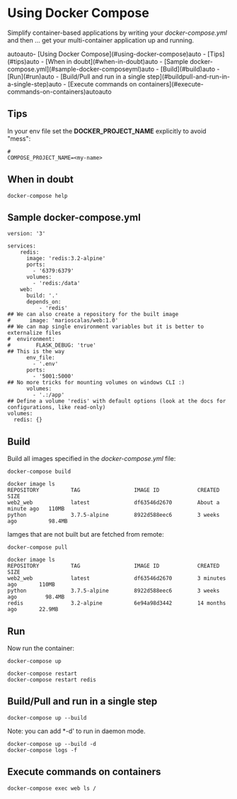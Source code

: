 # Using Docker Compose

Simplify container-based applications by writing your *docker-compose.yml* and then ... get your multi-container application up and running.

<!-- TOC -->autoauto- [Using Docker Compose](#using-docker-compose)auto    - [Tips](#tips)auto    - [When in doubt](#when-in-doubt)auto    - [Sample docker-compose.yml](#sample-docker-composeyml)auto    - [Build](#build)auto    - [Run](#run)auto    - [Build/Pull and run in a single step](#buildpull-and-run-in-a-single-step)auto    - [Execute commands on containers](#execute-commands-on-containers)autoauto<!-- /TOC -->

## Tips

In your env file set the **DOCKER_PROJECT_NAME** explicitly to avoid "mess":

```
# 
COMPOSE_PROJECT_NAME=<my-name>
```

## When in doubt
```
docker-compose help
```

## Sample docker-compose.yml
```
version: '3'

services:
    redis:
      image: 'redis:3.2-alpine'
      ports:
        - '6379:6379'
      volumes:
        - 'redis:/data'    
    web:
      build: '.'
      depends_on:
          - 'redis'
## We can also create a repository for the built image
#      image: 'marioscalas/web:1.0'
## We can map single environment variables but it is better to externalize files
#  environment:
#        FLASK_DEBUG: 'true'
## This is the way
      env_file:
        - '.env'
      ports:
        - '5001:5000'
## No more tricks for mounting volumes on windows CLI :)
      volumes:
        - '.:/app'
## Define a volume 'redis' with default options (look at the docs for configurations, like read-only)
volumes:
  redis: {}
```

## Build

Build all images specified in the *docker-compose.yml* file:
```
docker-compose build

docker image ls
REPOSITORY          TAG                 IMAGE ID            CREATED              SIZE
web2_web            latest              df63546d2670        About a minute ago   110MB
python              3.7.5-alpine        8922d588eec6        3 weeks ago          98.4MB
```

Iamges that are not built but are fetched from remote:

```
docker-compose pull

docker image ls
REPOSITORY          TAG                 IMAGE ID            CREATED             SIZE
web2_web            latest              df63546d2670        3 minutes ago       110MB
python              3.7.5-alpine        8922d588eec6        3 weeks ago         98.4MB
redis               3.2-alpine          6e94a98d3442        14 months ago       22.9MB
```

## Run

Now run the container:
```
docker-compose up
```

```
docker-compose restart
docker-compose restart redis
```

## Build/Pull and run in a single step

```
docker-compose up --build 
```

Note: you can add *-d' to run in daemon mode.
```
docker-compose up --build -d
docker-compose logs -f

```

## Execute commands on containers

```
docker-compose exec web ls /
```
